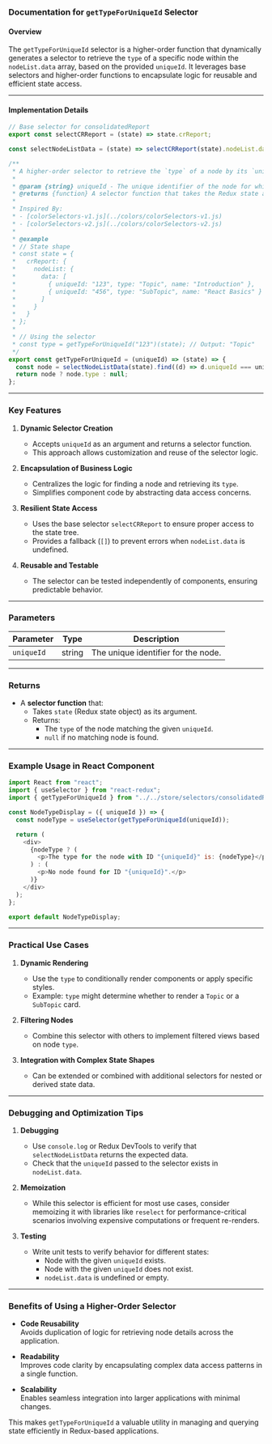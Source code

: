 ### Documentation for `getTypeForUniqueId` Selector

#### Overview
The `getTypeForUniqueId` selector is a higher-order function that dynamically generates a selector to retrieve the `type` of a specific node within the `nodeList.data` array, based on the provided `uniqueId`. It leverages base selectors and higher-order functions to encapsulate logic for reusable and efficient state access.

---

#### Implementation Details

```javascript
// Base selector for consolidatedReport
export const selectCRReport = (state) => state.crReport;

const selectNodeListData = (state) => selectCRReport(state).nodeList.data || [];

/**
 * A higher-order selector to retrieve the `type` of a node by its `uniqueId`.
 *
 * @param {string} uniqueId - The unique identifier of the node for which the type is required.
 * @returns {function} A selector function that takes the Redux state as an argument.
 * 
 * Inspired By:
 * - [colorSelectors-v1.js](../colors/colorSelectors-v1.js)
 * - [colorSelectors-v2.js](../colors/colorSelectors-v2.js)
 *
 * @example
 * // State shape
 * const state = {
 *   crReport: {
 *     nodeList: {
 *       data: [
 *         { uniqueId: "123", type: "Topic", name: "Introduction" },
 *         { uniqueId: "456", type: "SubTopic", name: "React Basics" }
 *       ]
 *     }
 *   }
 * };
 *
 * // Using the selector
 * const type = getTypeForUniqueId("123")(state); // Output: "Topic"
 */
export const getTypeForUniqueId = (uniqueId) => (state) => {
  const node = selectNodeListData(state).find((d) => d.uniqueId === uniqueId);
  return node ? node.type : null;
};
```

---

### Key Features

1. **Dynamic Selector Creation**  
   - Accepts `uniqueId` as an argument and returns a selector function.
   - This approach allows customization and reuse of the selector logic.

2. **Encapsulation of Business Logic**  
   - Centralizes the logic for finding a node and retrieving its `type`.
   - Simplifies component code by abstracting data access concerns.

3. **Resilient State Access**  
   - Uses the base selector `selectCRReport` to ensure proper access to the state tree.
   - Provides a fallback (`[]`) to prevent errors when `nodeList.data` is undefined.

4. **Reusable and Testable**  
   - The selector can be tested independently of components, ensuring predictable behavior.

---

### Parameters

| Parameter  | Type   | Description                           |
|------------|--------|---------------------------------------|
| `uniqueId` | string | The unique identifier for the node.   |

---

### Returns

- A **selector function** that:
  - Takes `state` (Redux state object) as its argument.
  - Returns:
    - The `type` of the node matching the given `uniqueId`.
    - `null` if no matching node is found.

---

### Example Usage in React Component

```javascript
import React from "react";
import { useSelector } from "react-redux";
import { getTypeForUniqueId } from "../../store/selectors/consolidatedReportSelectors";

const NodeTypeDisplay = ({ uniqueId }) => {
  const nodeType = useSelector(getTypeForUniqueId(uniqueId));

  return (
    <div>
      {nodeType ? (
        <p>The type for the node with ID "{uniqueId}" is: {nodeType}</p>
      ) : (
        <p>No node found for ID "{uniqueId}".</p>
      )}
    </div>
  );
};

export default NodeTypeDisplay;
```

---

### Practical Use Cases

1. **Dynamic Rendering**  
   - Use the `type` to conditionally render components or apply specific styles.
   - Example: `type` might determine whether to render a `Topic` or a `SubTopic` card.

2. **Filtering Nodes**  
   - Combine this selector with others to implement filtered views based on node `type`.

3. **Integration with Complex State Shapes**  
   - Can be extended or combined with additional selectors for nested or derived state data.

---

### Debugging and Optimization Tips

1. **Debugging**  
   - Use `console.log` or Redux DevTools to verify that `selectNodeListData` returns the expected data.
   - Check that the `uniqueId` passed to the selector exists in `nodeList.data`.

2. **Memoization**  
   - While this selector is efficient for most use cases, consider memoizing it with libraries like `reselect` for performance-critical scenarios involving expensive computations or frequent re-renders.

3. **Testing**  
   - Write unit tests to verify behavior for different states:
     - Node with the given `uniqueId` exists.
     - Node with the given `uniqueId` does not exist.
     - `nodeList.data` is undefined or empty.

---

### Benefits of Using a Higher-Order Selector

- **Code Reusability**  
  Avoids duplication of logic for retrieving node details across the application.
  
- **Readability**  
  Improves code clarity by encapsulating complex data access patterns in a single function.

- **Scalability**  
  Enables seamless integration into larger applications with minimal changes.

This makes `getTypeForUniqueId` a valuable utility in managing and querying state efficiently in Redux-based applications.